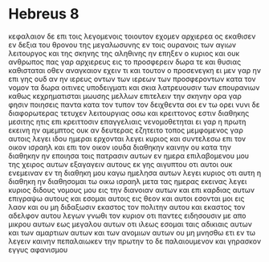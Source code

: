 # Hebreus 8
κεφαλαιον δε επι τοις λεγομενοις τοιουτον εχομεν αρχιερεα ος εκαθισεν εν δεξια του θρονου της μεγαλωσυνης εν τοις ουρανοις
των αγιων λειτουργος και της σκηνης της αληθινης ην επηξεν ο κυριος και ουκ ανθρωπος
πας γαρ αρχιερευς εις το προσφερειν δωρα τε και θυσιας καθισταται οθεν αναγκαιον εχειν τι και τουτον ο προσενεγκη
ει μεν γαρ ην επι γης ουδ αν ην ιερευς οντων των ιερεων των προσφεροντων κατα τον νομον τα δωρα
οιτινες υποδειγματι και σκια λατρευουσιν των επουρανιων καθως κεχρηματισται μωυσης μελλων επιτελειν την σκηνην ορα γαρ φησιν ποιησεις παντα κατα τον τυπον τον δειχθεντα σοι εν τω ορει
νυνι δε διαφορωτερας τετυχεν λειτουργιας οσω και κρειττονος εστιν διαθηκης μεσιτης ητις επι κρειττοσιν επαγγελιαις νενομοθετηται
ει γαρ η πρωτη εκεινη ην αμεμπτος ουκ αν δευτερας εζητειτο τοπος
μεμφομενος γαρ αυτοις λεγει ιδου ημεραι ερχονται λεγει κυριος και συντελεσω επι τον οικον ισραηλ και επι τον οικον ιουδα διαθηκην καινην
ου κατα την διαθηκην ην εποιησα τοις πατρασιν αυτων εν ημερα επιλαβομενου μου της χειρος αυτων εξαγαγειν αυτους εκ γης αιγυπτου οτι αυτοι ουκ ενεμειναν εν τη διαθηκη μου καγω ημελησα αυτων λεγει κυριος
οτι αυτη η διαθηκη ην διαθησομαι τω οικω ισραηλ μετα τας ημερας εκεινας λεγει κυριος διδους νομους μου εις την διανοιαν αυτων και επι καρδιας αυτων επιγραψω αυτους και εσομαι αυτοις εις θεον και αυτοι εσονται μοι εις λαον 
και ου μη διδαξωσιν εκαστος τον πολιτην αυτου και εκαστος τον αδελφον αυτου λεγων γνωθι τον κυριον οτι παντες ειδησουσιν με απο μικρου αυτων εως μεγαλου αυτων
οτι ιλεως εσομαι ταις αδικιαις αυτων και των αμαρτιων αυτων και των ανομιων αυτων ου μη μνησθω ετι
εν τω λεγειν καινην πεπαλαιωκεν την πρωτην το δε παλαιουμενον και γηρασκον εγγυς αφανισμου
